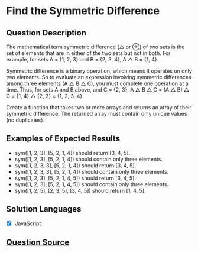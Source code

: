 # Find the Symmetric Difference

## Question Description

The mathematical term symmetric difference (△ or ⊕) of two sets is the set of elements that are in either of the two sets but not in both. For example, for sets A = {1, 2, 3} and B = {2, 3, 4}, A △ B = {1, 4}.

Symmetric difference is a binary operation, which means it operates on only two elements. So to evaluate an expression involving symmetric differences among three elements (A △ B △ C), you must complete one operation at a time. Thus, for sets A and B above, and C = {2, 3}, A △ B △ C = (A △ B) △ C = {1, 4} △ {2, 3} = {1, 2, 3, 4}.

Create a function that takes two or more arrays and returns an array of their symmetric difference. The returned array must contain only unique values (no duplicates).

## Examples of Expected Results

- sym([1, 2, 3], [5, 2, 1, 4]) should return [3, 4, 5].
- sym([1, 2, 3], [5, 2, 1, 4]) should contain only three elements.
- sym([1, 2, 3, 3], [5, 2, 1, 4]) should return [3, 4, 5].
- sym([1, 2, 3, 3], [5, 2, 1, 4]) should contain only three elements.
- sym([1, 2, 3], [5, 2, 1, 4, 5]) should return [3, 4, 5].
- sym([1, 2, 3], [5, 2, 1, 4, 5]) should contain only three elements.
- sym([1, 2, 5], [2, 3, 5], [3, 4, 5]) should return [1, 4, 5].

## Solution Languages

- [x] JavaScript

## [Question Source](https://www.freecodecamp.org/learn/coding-interview-prep/algorithms/find-the-symmetric-difference)
